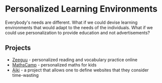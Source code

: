# Personalized Learning Environments

Everybody's needs are different. What if we could devise learning environments that would adapt to the needs of the individuals. What if we could use personalization to provide education and not advertisements?


## Projects
- [Zeeguu](projects/zeeguu.md) - personalized  reading and vocabulary practice online
- [MathsCamp](projects/maths-camp.md) - personalized maths for kids
- [Aiki](../projects/aiki.md) - a project that allows one to define websites that they consider time-wasting 